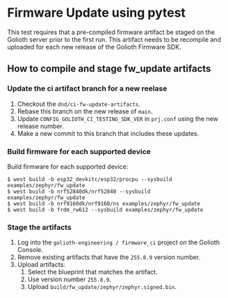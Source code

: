 # Firmware Update using pytest

This test requires that a pre-compiled firmware artifact be staged on
the Golioth server prior to the first run. This artifact needs
to be recompile and uploaded for each new release of the Golioth
Firmware SDK.

## How to compile and stage fw_update artifacts

### Update the ci artifact branch for a new reelase
1. Checkout the `dnd/ci-fw-update-artifacts`.
2. Rebase this branch on the new release of `main`.
3. Update `CONFIG_GOLIOTH_CI_TESTING_SDK_VER` in `prj.conf` using the
   new release number.
4. Make a new commit to this branch that includes these updates.

### Build firmware for each supported device

Build firmware for each supported device:

```
$ west build -b esp32_devkitc/esp32/procpu --sysbuild examples/zephyr/fw_update
$ west build -b nrf52840dk/nrf52840 --sysbuild examples/zephyr/fw_update
$ west build -b nrf9160dk/nrf9160/ns examples/zephyr/fw_update
$ west build -b frdm_rw612 --sysbuild examples/zephyr/fw_update
```

### Stage the artifacts

1. Log into the `golioth-engineering / firmware_ci` project on the
   Golioth Console.
2. Remove existing artifacts that have the `255.8.9` version number.
3. Upload artifacts:
    1. Select the blueprint that matches the artifact.
    2. Use version number `255.8.9`.
    3. Upload `build/fw_update/zephyr/zephyr.signed.bin`.
